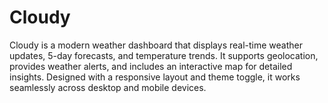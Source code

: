 # Cloudy
Cloudy is a modern weather dashboard that displays real-time weather updates, 5-day forecasts, and temperature trends. It supports geolocation, provides weather alerts, and includes an interactive map for detailed insights. Designed with a responsive layout and theme toggle, it works seamlessly across desktop and mobile devices.
